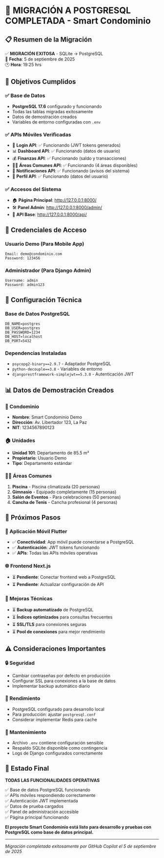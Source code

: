 # 🐘 MIGRACIÓN A POSTGRESQL COMPLETADA - Smart Condominio

## 📋 Resumen de la Migración

✅ **MIGRACIÓN EXITOSA** - SQLite → PostgreSQL  
📅 **Fecha**: 5 de septiembre de 2025  
🕐 **Hora**: 19:25 hrs  

## 🎯 Objetivos Cumplidos

### ✅ Base de Datos
- **PostgreSQL 17.6** configurado y funcionando
- Todas las tablas migradas exitosamente
- Datos de demostración creados
- Variables de entorno configuradas con `.env`

### ✅ APIs Móviles Verificadas
- 🔐 **Login API**: ✅ Funcionando (JWT tokens generados)
- 📊 **Dashboard API**: ✅ Funcionando (datos de usuario)
- 💰 **Finanzas API**: ✅ Funcionando (saldo y transacciones)
- 🏊‍♂️ **Áreas Comunes API**: ✅ Funcionando (4 áreas disponibles)
- 🔔 **Notificaciones API**: ✅ Funcionando (avisos del sistema)
- 👤 **Perfil API**: ✅ Funcionando (datos del usuario)

### ✅ Accesos del Sistema
- 🏠 **Página Principal**: http://127.0.0.1:8000/
- 🛠️ **Panel Admin**: http://127.0.0.1:8000/admin/
- 📱 **API Base**: http://127.0.0.1:8000/api/

## 🔐 Credenciales de Acceso

### Usuario Demo (Para Mobile App)
```
Email: demo@condominio.com
Password: 123456
```

### Administrador (Para Django Admin)
```
Username: admin
Password: admin123
```

## 🔧 Configuración Técnica

### Base de Datos PostgreSQL
```env
DB_NAME=postgres
DB_USER=postgres
DB_PASSWORD=1234
DB_HOST=localhost
DB_PORT=5432
```

### Dependencias Instaladas
- `psycopg2-binary==2.9.7` - Adaptador PostgreSQL
- `python-decouple==3.8` - Variables de entorno
- `djangorestframework-simplejwt==5.3.0` - Autenticación JWT

## 📊 Datos de Demostración Creados

### 🏢 Condominio
- **Nombre**: Smart Condominio Demo
- **Dirección**: Av. Libertador 123, La Paz
- **NIT**: 1234567890123

### 🏠 Unidades
- **Unidad 101**: Departamento de 85.5 m²
- **Propietario**: Usuario Demo
- **Tipo**: Departamento estándar

### 🏊‍♂️ Áreas Comunes
1. **Piscina** - Piscina climatizada (20 personas)
2. **Gimnasio** - Equipado completamente (15 personas)
3. **Salón de Eventos** - Para celebraciones (50 personas)
4. **Cancha de Tenis** - Cancha profesional (4 personas)

## 🚀 Próximos Pasos

### 📱 Aplicación Móvil Flutter
- ✅ **Conectividad**: App móvil puede conectarse a PostgreSQL
- ✅ **Autenticación**: JWT tokens funcionando
- ✅ **APIs**: Todas las APIs móviles operativas

### 🌐 Frontend Next.js
- ⏳ **Pendiente**: Conectar frontend web a PostgreSQL
- ⏳ **Pendiente**: Actualizar configuración de API

### 🔧 Mejoras Técnicas
- ⏳ **Backup automatizado** de PostgreSQL
- ⏳ **Índices optimizados** para consultas frecuentes
- ⏳ **SSL/TLS** para conexiones seguras
- ⏳ **Pool de conexiones** para mejor rendimiento

## ⚠️ Consideraciones Importantes

### 🔒 Seguridad
- Cambiar contraseñas por defecto en producción
- Configurar SSL para conexiones a la base de datos
- Implementar backup automático diario

### 🚀 Rendimiento
- PostgreSQL configurado para desarrollo local
- Para producción: ajustar `postgresql.conf`
- Considerar implementar Redis para cache

### 🔄 Mantenimiento
- Archivo `.env` contiene configuración sensible
- Respaldo SQLite disponible como contingencia
- Logs de Django configurados correctamente

## 🎉 Estado Final

**TODAS LAS FUNCIONALIDADES OPERATIVAS**

✅ Base de datos PostgreSQL funcionando  
✅ APIs móviles respondiendo correctamente  
✅ Autenticación JWT implementada  
✅ Datos de prueba cargados  
✅ Panel de administración accesible  
✅ Página principal funcionando  

**El proyecto Smart Condominio está listo para desarrollo y pruebas con PostgreSQL como base de datos principal.**

---

*Migración completada exitosamente por GitHub Copilot el 5 de septiembre de 2025*